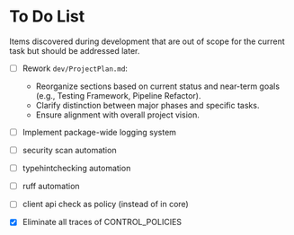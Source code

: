# To Do List

Items discovered during development that are out of scope for the current task but should be addressed later.

- [ ] Rework `dev/ProjectPlan.md`:
  - Reorganize sections based on current status and near-term goals (e.g., Testing Framework, Pipeline Refactor).
  - Clarify distinction between major phases and specific tasks.
  - Ensure alignment with overall project vision.

- [ ] Implement package-wide logging system

- [ ] security scan automation
- [ ] typehintchecking automation
- [ ] ruff automation
- [ ] client api check as policy (instead of in core)

- [X] Eliminate all traces of CONTROL_POLICIES
